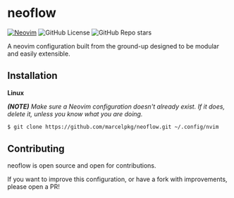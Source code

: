 # neoflow
[![Neovim](https://img.shields.io/badge/Neovim-57A143?logo=neovim&logoColor=fff)](#)
![GitHub License](https://img.shields.io/github/license/marcelpkg/neoflow)
![GitHub Repo stars](https://img.shields.io/github/stars/marcelpkg/neoflow)

A neovim configuration built from the ground-up designed to be modular and easily extensible.

## Installation

**Linux**

***(NOTE)*** *Make sure a Neovim configuration doesn't already exist. If it does, delete it, unless you know what you are doing.*
```bash
$ git clone https://github.com/marcelpkg/neoflow.git ~/.config/nvim
```

## Contributing

neoflow is open source and open for contributions.

If you want to improve this configuration, or have a fork with improvements, please open a PR!
